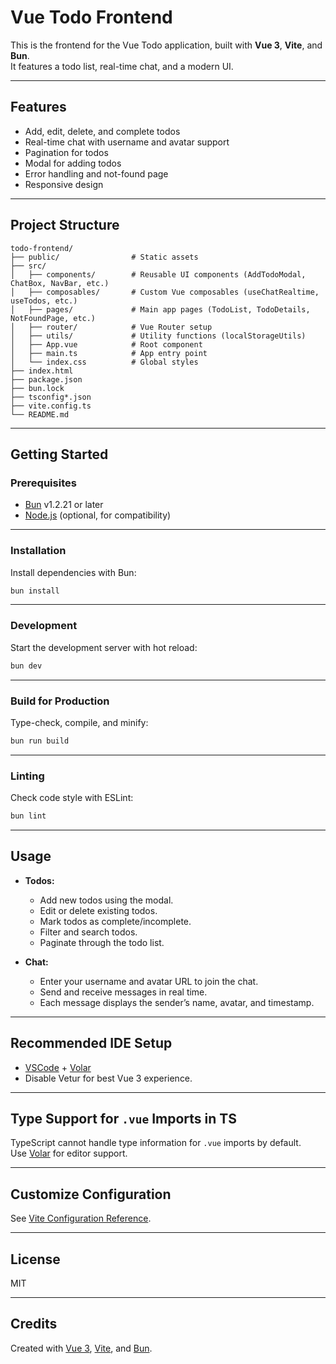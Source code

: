 # Vue Todo Frontend

This is the frontend for the Vue Todo application, built with **Vue 3**, **Vite**, and **Bun**.  
It features a todo list, real-time chat, and a modern UI.

---

## Features

- Add, edit, delete, and complete todos
- Real-time chat with username and avatar support
- Pagination for todos
- Modal for adding todos
- Error handling and not-found page
- Responsive design

---

## Project Structure

```text
todo-frontend/
├── public/                # Static assets
├── src/
│   ├── components/        # Reusable UI components (AddTodoModal, ChatBox, NavBar, etc.)
│   ├── composables/       # Custom Vue composables (useChatRealtime, useTodos, etc.)
│   ├── pages/             # Main app pages (TodoList, TodoDetails, NotFoundPage, etc.)
│   ├── router/            # Vue Router setup
│   ├── utils/             # Utility functions (localStorageUtils)
│   ├── App.vue            # Root component
│   ├── main.ts            # App entry point
│   └── index.css          # Global styles
├── index.html
├── package.json
├── bun.lock
├── tsconfig*.json
├── vite.config.ts
└── README.md
```

---

## Getting Started

### Prerequisites

- [Bun](https://bun.sh/) v1.2.21 or later
- [Node.js](https://nodejs.org/) (optional, for compatibility)

---

### Installation

Install dependencies with Bun:

```bash
bun install
```

---

### Development

Start the development server with hot reload:

```bash
bun dev
```

---

### Build for Production

Type-check, compile, and minify:

```bash
bun run build
```

---

### Linting

Check code style with ESLint:

```bash
bun lint
```

---

## Usage

- **Todos:**  
  - Add new todos using the modal.
  - Edit or delete existing todos.
  - Mark todos as complete/incomplete.
  - Filter and search todos.
  - Paginate through the todo list.

- **Chat:**  
  - Enter your username and avatar URL to join the chat.
  - Send and receive messages in real time.
  - Each message displays the sender’s name, avatar, and timestamp.

---

## Recommended IDE Setup

- [VSCode](https://code.visualstudio.com/) + [Volar](https://marketplace.visualstudio.com/items?itemName=Vue.volar)
- Disable Vetur for best Vue 3 experience.

---

## Type Support for `.vue` Imports in TS

TypeScript cannot handle type information for `.vue` imports by default.  
Use [Volar](https://marketplace.visualstudio.com/items?itemName=Vue.volar) for editor support.

---

## Customize Configuration

See [Vite Configuration Reference](https://vite.dev/config/).

---

## License

MIT

---

## Credits

Created with [Vue 3](https://vuejs.org/), [Vite](https://vitejs.dev/), and [Bun](https://bun.sh/).
